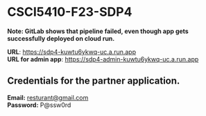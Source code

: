 # CSCI5410-F23-SDP4

**Note: GitLab shows that pipeline failed, even though app gets successfully deployed on cloud run.**

**URL**: https://sdp4-kuwtu6ykwq-uc.a.run.app \
**URL for admin app**: https://sdp4-admin-kuwtu6ykwq-uc.a.run.app

## Credentials for the partner application.

**Email:** resturant@gmail.com \
**Password:** P@ssw0rd
